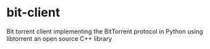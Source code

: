 # bit-client
Bit torrent client implementing the BitTorrent protocol in Python using libtorrent  an open source C++ library
